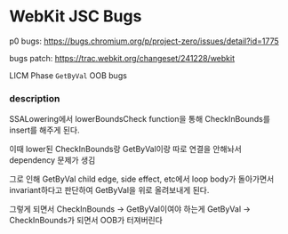<h1>WebKit JSC Bugs</h1>

p0 bugs: https://bugs.chromium.org/p/project-zero/issues/detail?id=1775

bugs patch: https://trac.webkit.org/changeset/241228/webkit

LICM Phase `GetByVal` OOB bugs

<h3>description</h3>

SSALowering에서 lowerBoundsCheck function을 통해 CheckInBounds를 insert를 해주게 된다. 

이때 lower된 CheckInBounds랑 GetByVal이랑 따로 연결을 안해놔서 dependency 문제가 생김


그로 인해 GetByVal child edge, side effect, etc에서 loop body가 돌아가면서 invariant하다고 판단하여 GetByVal을 위로 올려보내게 된다.


그렇게 되면서 CheckInBounds -> GetByVal이여야 하는게 GetByVal -> CheckInBounds가 되면서 OOB가 터져버린다
